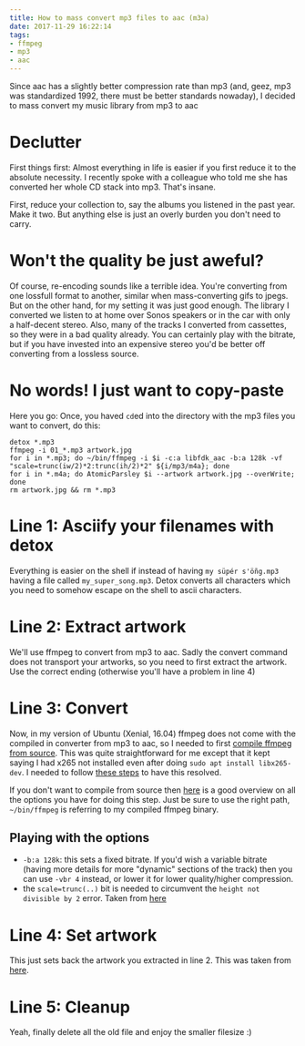 ```yaml
---
title: How to mass convert mp3 files to aac (m3a)
date: 2017-11-29 16:22:14
tags:
- ffmpeg
- mp3
- aac
---
```


Since aac has a slightly better compression rate than mp3 (and, geez, mp3 was standardized 1992, there must be better standards nowaday), I decided to mass convert my music library from mp3 to aac

# Declutter

First things first: Almost everything in life is easier if you first reduce it to the absolute necessity. I recently spoke with a colleague who told me she has converted her whole CD stack into mp3. That's insane.

First, reduce your collection to, say the albums you listened in the past year. Make it two. But anything else is just an overly burden you don't need to carry.

# Won't the quality be just aweful?

Of course, re-encoding sounds like a terrible idea. You're converting from one lossfull format to another, similar when mass-converting gifs to jpegs. But on the other hand, for my setting it was just good enough. The library I converted we listen to at home over Sonos speakers or in the car with only a half-decent stereo. Also, many of the tracks I converted from cassettes, so they were in a bad quality already. You can certainly play with the bitrate, but if you have invested into an expensive stereo you'd be better off converting from a lossless source.

# No words! I just want to copy-paste

Here you go: Once, you haved `cd`ed into the directory with the mp3 files you want to convert, do this:

```
detox *.mp3
ffmpeg -i 01_*.mp3 artwork.jpg
for i in *.mp3; do ~/bin/ffmpeg -i $i -c:a libfdk_aac -b:a 128k -vf "scale=trunc(iw/2)*2:trunc(ih/2)*2" ${i/mp3/m4a}; done
for i in *.m4a; do AtomicParsley $i --artwork artwork.jpg --overWrite; done
rm artwork.jpg && rm *.mp3
```

<!-- more -->

# Line 1: Asciify your filenames with detox

Everything is easier on the shell if instead of having `my süpér s'öñg.mp3` having a file called `my_super_song.mp3`. Detox converts all characters which you need to somehow escape on the shell to ascii characters.

# Line 2: Extract artwork

We'll use ffmpeg to convert from mp3 to aac. Sadly the convert command does not transport your artworks, so you need to first extract the artwork. Use the correct ending (otherwise you'll have a problem in line 4)

# Line 3: Convert

Now, in my version of Ubuntu (Xenial, 16.04) ffmpeg does not come with the compiled in converter from mp3 to aac, so I needed to first [compile ffmpeg from source](http://trac.ffmpeg.org/wiki/CompilationGuide/Ubuntu). This was quite straightforward for me except that it kept saying I had x265 not installed even after doing `sudo apt install libx265-dev`. I needed to follow [these steps](https://bitbucket.org/multicoreware/x265/issues/125/x265-not-found-using-pkg-config#comment-17635086) to have this resolved. 

If you don't want to compile from source then [here](https://superuser.com/a/370637) is a good overview on all the options you have for doing this step. Just be sure to use the right path, `~/bin/ffmpeg` is referring to my compiled ffmpeg binary.

## Playing with the options

- `-b:a 128k`: this sets a fixed bitrate. If you'd wish a variable bitrate (having more details for more "dynamic" sections of the track) then you can use `-vbr 4` instead, or lower it for lower quality/higher compression.
- the `scale=trunc(..)` bit is needed to circumvent the `height not divisible by 2` error. Taken from [here](https://stackoverflow.com/a/20848224/119861)

# Line 4: Set artwork

This just sets back the artwork you extracted in line 2. This was taken from [here](https://superuser.com/a/524120).

# Line 5: Cleanup

Yeah, finally delete all the old file and enjoy the smaller filesize :)
